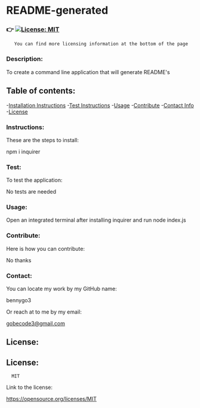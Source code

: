 # **README-generated**

  ### :point_right: [![License: MIT](https://img.shields.io/badge/License-MIT-yellow.svg)](https://opensource.org/licenses/MIT)
       You can find more licensing information at the bottom of the page           
  
  ### **Description:** 
  
  To create a command line application that will generate README's

  ## **Table of contents:**
   -[Installation Instructions](#Instructions:)
   -[Test Instructions](#Test:)
   -[Usage](#Usage:)
   -[Contribute](#Contribute:)
   -[Contact Info](#Contact:)
   -[License](#License:)
  

  ### **Instructions:**

  These are the steps to install:

  npm i inquirer

  ### **Test:**
  
  To test the application:

  No tests are needed

  ### **Usage:**


  Open an integrated terminal after installing inquirer and run node index.js

  ### **Contribute:**

  Here is how you can contribute:
  
  No thanks

  ### **Contact:**

  You can locate my work by my GitHub name:
  
  bennygo3

  Or reach at to me by my email:
  
  gobecode3@gmail.com

  ## **License:**

  ## License: 
      
      MIT
 
  Link to the license:

  https://opensource.org/licenses/MIT
